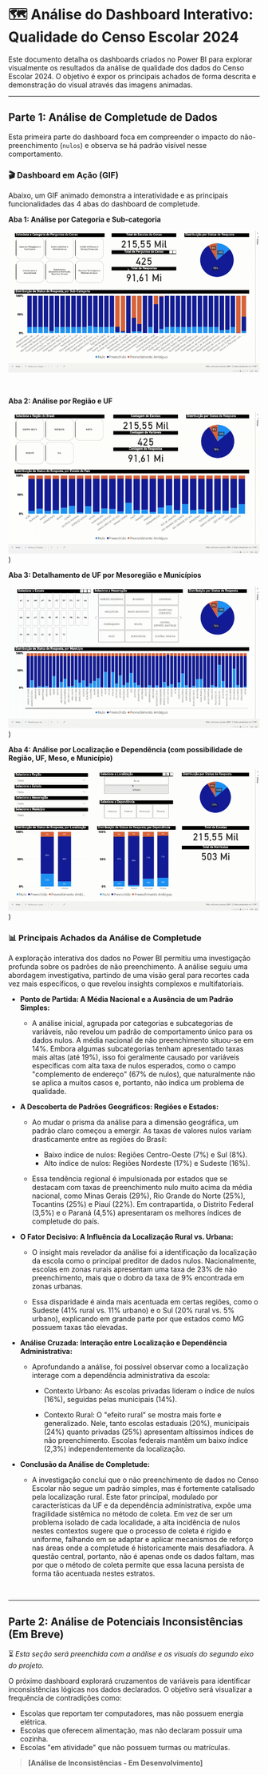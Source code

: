 # 🗺️ Análise do Dashboard Interativo: Qualidade do Censo Escolar 2024

Este documento detalha os dashboards criados no Power BI para explorar visualmente os resultados da análise de qualidade dos dados do Censo Escolar 2024. O objetivo é expor os principais achados de forma descrita e demonstração do visual através das imagens animadas.

---

## Parte 1: Análise de Completude de Dados

Esta primeira parte do dashboard foca em compreender o impacto do não-preenchimento (`nulos`) e observa se há padrão visível nesse comportamento.

### 🎬 Dashboard em Ação (GIF)

Abaixo, um GIF animado demonstra a interatividade e as principais funcionalidades das 4 abas do dashboard de completude.

**Aba 1: Análise por Categoria e Sub-categoria**

![Aba1](/powerbi/gifs/aba1.gif)

<br>

**Aba 2: Análise por Região e UF**

![Aba2](/powerbi/gifs/aba2.gif))
<br>

**Aba 3: Detalhamento de UF por Mesoregião e Municípios**

![Aba3](/powerbi/gifs/aba3.gif))
<br>

**Aba 4: Análise por Localização e Dependência (com possibilidade de Região, UF, Meso, e Município)**

![Aba4](/powerbi/gifs/aba4.gif))
<br>

### 📊 Principais Achados da Análise de Completude

A exploração interativa dos dados no Power BI permitiu uma investigação profunda sobre os padrões de não preenchimento. A análise seguiu uma abordagem investigativa, partindo de uma visão geral para recortes cada vez mais específicos, o que revelou insights complexos e multifatoriais.

* **Ponto de Partida: A Média Nacional e a Ausência de um Padrão Simples:**
    * A análise inicial, agrupada por categorias e subcategorias de variáveis, não revelou um padrão de comportamento único para os dados nulos. A média nacional de não preenchimento situou-se em 14%. Embora algumas subcategorias tenham apresentado taxas mais altas (até 19%), isso foi geralmente causado por variáveis específicas com alta taxa de nulos esperados, como o campo "complemento de endereço" (67% de nulos), que naturalmente não se aplica a muitos casos e, portanto, não indica um problema de qualidade.

* **A Descoberta de Padrões Geográficos: Regiões e Estados:**
    * Ao mudar o prisma da análise para a dimensão geográfica, um padrão claro começou a emergir. As taxas de valores nulos variam drasticamente entre as regiões do Brasil:

        * Baixo índice de nulos: Regiões Centro-Oeste (7%) e Sul (8%).
        * Alto índice de nulos: Regiões Nordeste (17%) e Sudeste (16%).

    * Essa tendência regional é impulsionada por estados que se destacam com taxas de preenchimento nulo muito acima da média nacional, como Minas Gerais (29%), Rio Grande do Norte (25%), Tocantins (25%) e Piauí (22%). Em contrapartida, o Distrito Federal (3,5%) e o Paraná (4,5%) apresentaram os melhores índices de completude do país.

* **O Fator Decisivo: A Influência da Localização Rural vs. Urbana:**
    * O insight mais revelador da análise foi a identificação da localização da escola como o principal preditor de dados nulos. Nacionalmente, escolas em zonas rurais apresentam uma taxa de 23% de não preenchimento, mais que o dobro da taxa de 9% encontrada em zonas urbanas.

    * Essa disparidade é ainda mais acentuada em certas regiões, como o Sudeste (41% rural vs. 11% urbano) e o Sul (20% rural vs. 5% urbano), explicando em grande parte por que estados como MG possuem taxas tão elevadas.

* **Análise Cruzada: Interação entre Localização e Dependência Administrativa:**
    * Aprofundando a análise, foi possível observar como a localização interage com a dependência administrativa da escola:

        * Contexto Urbano: As escolas privadas lideram o índice de nulos (16%), seguidas pelas municipais (14%).

        * Contexto Rural: O "efeito rural" se mostra mais forte e generalizado. Nele, tanto escolas estaduais (20%), municipais (24%) quanto privadas (25%) apresentam altíssimos índices de não preenchimento. Escolas federais mantêm um baixo índice (2,3%) independentemente da localização.

* **Conclusão da Análise de Completude:**
    * A investigação conclui que o não preenchimento de dados no Censo Escolar não segue um padrão simples, mas é fortemente catalisado pela localização rural. Este fator principal, modulado por características da UF e da dependência administrativa, expõe uma fragilidade sistêmica no método de coleta. Em vez de ser um problema isolado de cada localidade, a alta incidência de nulos nestes contextos sugere que o processo de coleta é rígido e uniforme, falhando em se adaptar e aplicar mecanismos de reforço nas áreas onde a completude é historicamente mais desafiadora. A questão central, portanto, não é apenas onde os dados faltam, mas por que o método de coleta permite que essa lacuna persista de forma tão acentuada nestes estratos.

<br>

---

## Parte 2: Análise de Potenciais Inconsistências (Em Breve)

⏳ *Esta seção será preenchida com a análise e os visuais do segundo eixo do projeto.*

O próximo dashboard explorará cruzamentos de variáveis para identificar inconsistências lógicas nos dados declarados. O objetivo será visualizar a frequência de contradições como:

* Escolas que reportam ter computadores, mas não possuem energia elétrica.
* Escolas que oferecem alimentação, mas não declaram possuir uma cozinha.
* Escolas "em atividade" que não possuem turmas ou matrículas.

> **[Análise de Inconsistências - Em Desenvolvimento]**